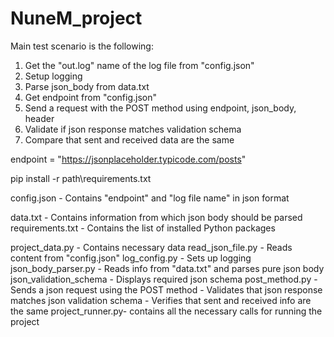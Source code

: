 # NuneM_project

Main test scenario is the following:
1. Get the "out.log" name of the log file from "config.json"
2. Setup logging
2. Parse json_body from data.txt
3. Get endpoint from "config.json"
4. Send a request with the POST method using endpoint, json_body, header
5. Validate if json response matches validation schema
6. Compare that sent and received data are the same


endpoint = "https://jsonplaceholder.typicode.com/posts"

pip install -r path\requirements.txt

config.json - Contains "endpoint" and "log file name" in json format

data.txt - Contains information from which json body should be parsed
requirements.txt - Contains the list of installed Python packages

project_data.py - Contains necessary data
read_json_file.py - Reads content from "config.json" 
log_config.py - Sets up logging
json_body_parser.py - Reads info from "data.txt" and parses pure json body
json_validation_schema - Displays required json schema
post_method.py - Sends a json request using the POST method
               - Validates that json response matches json validation schema
               - Verifies that sent and received info are the same
project_runner.py- contains all the necessary calls for running the project



